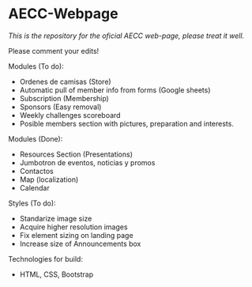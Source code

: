 # AECC-Webpage

_This is the repository for the oficial AECC web-page, please treat it well._

Please comment your edits!

Modules (To do):
- Ordenes de camisas (Store)
- Automatic pull of member info from forms (Google sheets)
- Subscription (Membership)
- Sponsors (Easy removal)
- Weekly challenges scoreboard
- Posible members section with pictures, preparation and interests.

Modules (Done):
- Resources Section (Presentations)
- Jumbotron de eventos, noticias y promos
- Contactos 
- Map (localization)
- Calendar

Styles (To do):
- Standarize image size
- Acquire higher resolution images
- Fix element sizing on landing page
- Increase size of Announcements box

Technologies for build:
- HTML, CSS, Bootstrap
